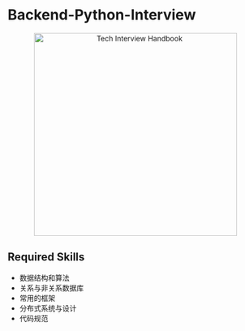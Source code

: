 # Backend-Python-Interview

<div align="center">
  <a href="https://dribbble.com/shots/3831443-Tech-Interview-Handbook">
    <img src="https://cdn.rawgit.com/yangshun/tech-interview-handbook/master/assets/book.svg" alt="Tech Interview Handbook" width="400"/>
 </a>
</div>


## Required Skills

- 数据结构和算法
- 关系与非关系数据库
- 常用的框架
- 分布式系统与设计
- 代码规范

